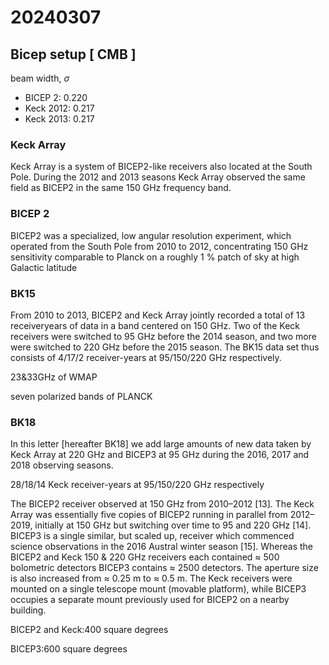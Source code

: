 # 20240307

## Bicep setup \[ CMB ]

beam width, $\sigma$

* BICEP 2: 0.220
* Keck 2012: 0.217
* Keck 2013: 0.217

### Keck Array

Keck Array is a system of BICEP2-like receivers also located at the South Pole. During the 2012 and 2013 seasons Keck Array observed the same field as BICEP2 in the same 150 GHz frequency band.

### BICEP 2

BICEP2 was a specialized, low angular resolution experiment, which operated from the South Pole from 2010 to 2012, concentrating 150 GHz sensitivity comparable to Planck on a roughly 1 % patch of sky at high Galactic latitude

### BK15

From 2010 to 2013, BICEP2 and Keck Array jointly recorded a total of 13 receiveryears of data in a band centered on 150 GHz. Two of the Keck receivers were switched to 95 GHz before the 2014 season, and two more were switched to 220 GHz before the 2015 season. The BK15 data set thus consists of 4/17/2 receiver-years at 95/150/220 GHz respectively.

23&33GHz of WMAP

seven polarized bands of PLANCK

### BK18

In this letter \[hereafter BK18] we add large amounts of new data taken by Keck Array at 220 GHz and BICEP3 at 95 GHz during the 2016, 2017 and 2018 observing seasons.

28/18/14 Keck receiver-years at 95/150/220 GHz respectively

The BICEP2 receiver observed at 150 GHz from 2010–2012 \[13]. The Keck Array was essentially five copies of BICEP2 running in parallel from 2012–2019, initially at 150 GHz but switching over time to 95 and 220 GHz \[14]. BICEP3 is a single similar, but scaled up, receiver which commenced science observations in the 2016 Austral winter season \[15]. Whereas the BICEP2 and Keck 150 & 220 GHz receivers each contained ≈ 500 bolometric detectors BICEP3 contains ≈ 2500 detectors. The aperture size is also increased from ≈ 0.25 m to ≈ 0.5 m. The Keck receivers were mounted on a single telescope mount (movable platform), while BICEP3 occupies a separate mount previously used for BICEP2 on a nearby building.

BICEP2 and Keck:400 square degrees

BICEP3:600 square degrees
